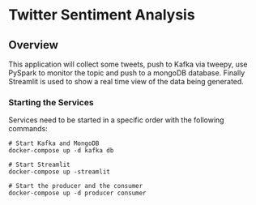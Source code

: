 # Twitter Sentiment Analysis

## Overview
This application will collect some tweets, push to Kafka via tweepy, use PySpark to monitor the topic and push to a mongoDB database. Finally Streamlit is used to show a real time view of the data being generated.


### Starting the Services
Services need to be started in a specific order with the following commands:
```
# Start Kafka and MongoDB
docker-compose up -d kafka db

# Start Streamlit
docker-compose up -streamlit

# Start the producer and the consumer
docker-compose up -d producer consumer
```